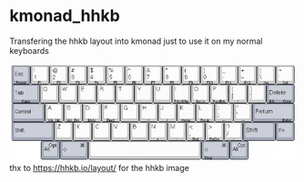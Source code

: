 # kmonad_hhkb
Transfering the hhkb layout into kmonad just to use it on my normal keyboards

![image](Images/hhkbansi-layout1.png)
thx to https://hhkb.io/layout/ for the hhkb image
